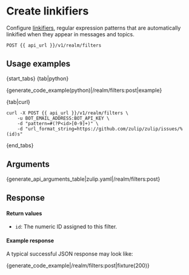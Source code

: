 # Create linkifiers

Configure [linkifiers](/help/add-a-custom-linkification-filter),
regular expression patterns that are automatically linkified when they
appear in messages and topics.

`POST {{ api_url }}/v1/realm/filters`

## Usage examples

{start_tabs}
{tab|python}

{generate_code_example(python)|/realm/filters:post|example}

{tab|curl}

```
curl -X POST {{ api_url }}/v1/realm/filters \
    -u BOT_EMAIL_ADDRESS:BOT_API_KEY \
    -d "pattern=#(?P<id>[0-9]+)" \
    -d "url_format_string=https://github.com/zulip/zulip/issues/%(id)s"
```

{end_tabs}

## Arguments

{generate_api_arguments_table|zulip.yaml|/realm/filters:post}

## Response

#### Return values

* `id`: The numeric ID assigned to this filter.

#### Example response

A typical successful JSON response may look like:

{generate_code_example|/realm/filters:post|fixture(200)}
